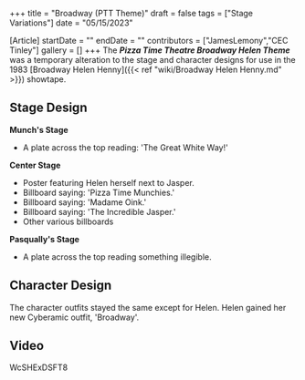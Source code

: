 +++
title = "Broadway (PTT Theme)"
draft = false
tags = ["Stage Variations"]
date = "05/15/2023"

[Article]
startDate = ""
endDate = ""
contributors = ["JamesLemony","CEC Tinley"]
gallery = []
+++
The <b><i>Pizza Time Theatre Broadway Helen Theme</b></i> was a temporary alteration to the stage and character designs for use in the 1983 [Broadway Helen Henny]({{< ref "wiki/Broadway Helen Henny.md" >}}) showtape.

<h2> Stage Design </h2>
<b>Munch's Stage</b>

* A plate across the top reading: 'The Great White Way!'


<b>Center Stage</b>

* Poster featuring Helen herself next to Jasper. 
* Billboard saying: 'Pizza Time Munchies.'
* Billboard saying: 'Madame Oink.'
* Billboard saying: 'The Incredible Jasper.'
* Other various billboards


<b>Pasqually's Stage</b>

* A plate across the top reading something illegible.

<h2> Character Design </h2>

The character outfits stayed the same except for Helen. Helen gained her new Cyberamic outfit, 'Broadway'. 



<h2> Video </h2>
<youtube width='400' height='300'>WcSHExDSFT8</youtube>